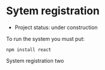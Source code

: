 <h1> Sytem registration </h1>

- Project status: under construction

To run the system you must put:

```npm install react```

System registration two
